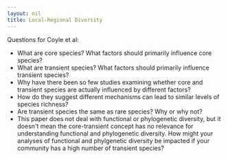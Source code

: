 ```yaml
---
layout: nil
title: Local-Regional Diversity
---
```

Questions for Coyle et al:

* What are core species? What factors should primarily influence core species?
* What are transient species? What factors should primarily influence transient species?
* Why have there been so few studies examining whether core and transient species are actually influenced by different factors?
* How do they suggest different mechanisms can lead to similar levels of species richness?
* Are transient species the same as rare species? Why or why not?
* This paper does not deal with functional or phylogenetic diversity, but it doesn't mean the core-transient concept has no relevance for understanding functional and phylogenetic diversity. How might your analyses of functional and phylgenetic diversity be impacted if your community has a high number of transient species? 


